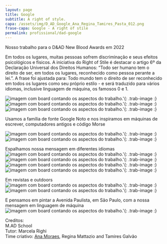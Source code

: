 ```yaml
---
layout: page
title: Google
subtitle: A right of style.
capa: /assets/img/D_AD_Google_Ana_Regina_Tamires_Pasta_012.png
frase-capa: Google - A right of stile
permalink: profissional/dad-google
---
```


Nosso trabalho para o D&AD New Blood Awards em 2022

Em todos os lugares, muitas pessoas sofrem discriminação e seus efeitos psicológicos e físicos. A iniciativa do Right of Stile é destacar o artigo 6º da Declaração Universal dos Direitos Humanos: “Todo ser humano tem o direito de ser, em todos os lugares, reconhecido como pessoa perante a lei.”. A frase foi ajustada para: Todo mundo tem o direito de ser reconhecido em todos os lugares como seu próprio estilo - e será traduzido para vários idiomas, inclusive linguagem de máquina, os famosos 0 e 1.

![imagem com board contando os aspectos do trabalho.'](/assets/img/D_AD_Google_Ana_Regina_Tamires_Pasta_012.png){: .trab-image :}  
![imagem com board contando os aspectos do trabalho.'](/assets/img/D&AD_Google_Ana_Regina_Tamires_Board2.png){: .trab-image :}  
![imagem com board contando os aspectos do trabalho.'](/assets/img/The_right_of_style_text.png){: .trab-image :}  

Usamos a família de fonte Google Noto e nos inspiramos em máquinas de escrever, computadores antigos e código Morse  

![imagem com board contando os aspectos do trabalho.'](/assets/img/D_AD_Google_Ana_Regina_Tamires_Pasta_022.png){: .trab-image :}  
![imagem com board contando os aspectos do trabalho.'](/assets/img/D_AD_Google_Ana_Regina_Tamires_Pasta_032.png){: .trab-image :}  

Espalhamos nossa mensagem em diferentes idiomas  
![imagem com board contando os aspectos do trabalho.'](/assets/img/D_AD_Google_Ana_Regina_Tamires_Pasta_042.png){: .trab-image :}  
![imagem com board contando os aspectos do trabalho.'](/assets/img/D_AD_Google_Ana_Regina_Tamires_Pasta_052.png){: .trab-image :}  
![imagem com board contando os aspectos do trabalho.'](/assets/img/D_AD_Google_Ana_Regina_Tamires_Pasta_062.png){: .trab-image :}  
![imagem com board contando os aspectos do trabalho.'](/assets/img/D_AD_Google_Ana_Regina_Tamires_Pasta_072.png){: .trab-image :}  

Em revistas e outdoors  
![imagem com board contando os aspectos do trabalho.'](/assets/img/D_AD_Google_Ana_Regina_Tamires_Pasta_092.png){: .trab-image :}  
![imagem com board contando os aspectos do trabalho.'](/assets/img/D_AD_Google_Ana_Regina_Tamires_Pasta_102.png){: .trab-image :}  

E pensamos em pintar a Avenida Paulista, em São Paulo, com a nossa mensagem em linguagem de máquina  
![imagem com board contando os aspectos do trabalho.'](/assets/img/D_AD_Google_Ana_Regina_Tamires_Pasta_112.png){: .trab-image :}  

Creditos:   
M.AD School  
Tutor: Marcela Righi  
Time criativo: [Ana Moraes](https://anaflaviamoraes.com.br/), Regina Mattazio and Tamires Galvão
